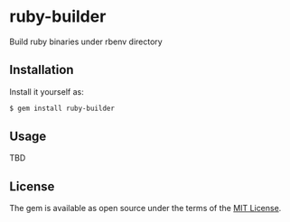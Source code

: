 # ruby-builder

Build ruby binaries under rbenv directory

## Installation

Install it yourself as:

```bash
$ gem install ruby-builder
```

## Usage

TBD

## License

The gem is available as open source under the terms of the [MIT License](https://opensource.org/licenses/MIT).
